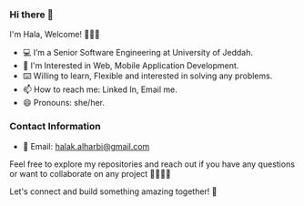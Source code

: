 ### Hi there 👋

I'm Hala, Welcome! 👩🏽‍💻

- 💻 I’m a Senior Software Engineering at University of Jeddah.
- 📱 I'm Interested in Web, Mobile Application Development.
- ⌨️ Willing to learn, Flexible and interested in solving any problems.
- 📫 How to reach me: Linked In, Email me.
- 😄 Pronouns: she/her.

### Contact Information
- 📧 Email: [halak.alharbi@gmail.com](mailto:halak.alharbi@gmail.com)

Feel free to explore my repositories and reach out if you have any questions or want to collaborate on any project 👩🏽‍💻📱

Let's connect and build something amazing together! 🚀
